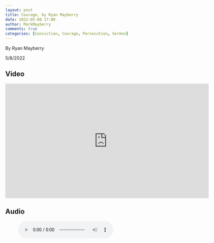 ```yaml
---
layout: post
title: Courage, by Ryan Mayberry
date: 2022-05-08 17:00
author: MarkMayberry
comments: true
categories: [Conviction, Courage, Persecution, Sermon]
---
```

<p>By Ryan Mayberry</p>

<p>5/8/2022</p>

<h2 id="video">Video</h2>

<p><iframe src="https://player.vimeo.com/video/707962157?h=c43bcc5a36&title=0&byline=0" width="640" height="360" frameborder="0" allow="autoplay; fullscreen; picture-in-picture" allowfullscreen></iframe></p>

<h2 id="audio">Audio</h2>

<figure class="wp-block-audio"><audio controls src="https://markmayberry.net/wp-content/uploads/bible-study/2022-05-08-Courage-by-Ryan-Mayberry.mp3"></audio></figure>
